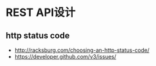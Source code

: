 # REST API设计
## http status code
+  http://racksburg.com/choosing-an-http-status-code/
+  https://developer.github.com/v3/issues/
